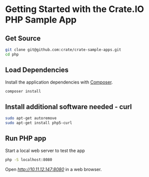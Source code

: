 # Getting Started with the Crate.IO PHP Sample App
## Get Source

```bash
git clone git@github.com:crate/crate-sample-apps.git
cd php
```

## Load Dependencies
Install the application dependencies with [Composer](https://getcomposer.org/).

```bash
composer install
```

## Install additional software needed - curl

```bash
sudo apt-get autoremove
sudo apt-get install php5-curl
```

## Run PHP app
Start a local web server to test the app

```bash
php -S localhost:8080
```

Open *http://10.11.12.147:8080* in a web browser.
